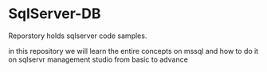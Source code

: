 # SqlServer-DB

Reporstory holds sqlserver code samples.



in this repository we will learn the entire concepts on mssql and how to do it on sqlservr management studio from basic to advance

